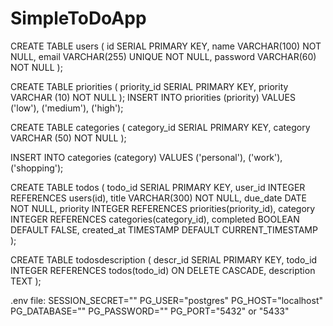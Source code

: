 # SimpleToDoApp
CREATE TABLE users (
  id SERIAL PRIMARY KEY,
  name VARCHAR(100) NOT NULL,
  email VARCHAR(255) UNIQUE NOT NULL,
  password VARCHAR(60) NOT NULL
);

CREATE TABLE priorities (
	priority_id SERIAL PRIMARY KEY,
	priority VARCHAR (10) NOT NULL
);
INSERT INTO priorities (priority)
VALUES
('low'),
('medium'),
('high');

CREATE TABLE categories (
	category_id SERIAL PRIMARY KEY,
	category VARCHAR (50) NOT NULL
);

INSERT INTO categories (category)
VALUES
('personal'),
('work'),
('shopping');

CREATE TABLE todos (
  todo_id SERIAL PRIMARY KEY,
  user_id INTEGER REFERENCES users(id),
  title VARCHAR(300) NOT NULL,
  due_date DATE NOT NULL,
  priority INTEGER REFERENCES priorities(priority_id),
  category INTEGER REFERENCES categories(category_id),
  completed BOOLEAN DEFAULT FALSE,
  created_at TIMESTAMP DEFAULT CURRENT_TIMESTAMP
);

CREATE TABLE todosdescription (
	descr_id SERIAL PRIMARY KEY,
	todo_id INTEGER REFERENCES todos(todo_id) ON DELETE CASCADE,
	description TEXT
);




.env file:
SESSION_SECRET=""
PG_USER="postgres"
PG_HOST="localhost"
PG_DATABASE=""
PG_PASSWORD=""
PG_PORT="5432" or "5433"